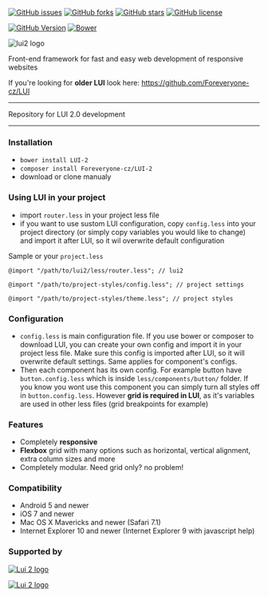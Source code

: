 [![GitHub issues](https://img.shields.io/github/issues/Foreveryone-cz/LUI-2.svg)](https://github.com/Foreveryone-cz/LUI-2/issues)
[![GitHub forks](https://img.shields.io/github/forks/Foreveryone-cz/LUI-2.svg)](https://github.com/Foreveryone-cz/LUI-2/network)
[![GitHub stars](https://img.shields.io/github/stars/Foreveryone-cz/LUI-2.svg)](https://github.com/Foreveryone-cz/LUI-2/stargazers)
[![GitHub license](https://img.shields.io/badge/license-MIT-blue.svg)](https://raw.githubusercontent.com/Foreveryone-cz/LUI-2/master/LICENSE)

[![GitHub Version](https://img.shields.io/badge/version-2.1.0-lightgrey.svg)](https://github.com/Foreveryone-cz/LUI-2/releases)
[![Bower](https://img.shields.io/bower/v/LUI-2.svg?maxAge=2592000)]()

![lui2 logo](http://less-ui.net/lui2_logo_medium.png)

Front-end framework for fast and easy web development of responsive websites

If you're looking for **older LUI** look here: https://github.com/Foreveryone-cz/LUI

---

Repository for LUI 2.0 development

---

### Installation
- `bower install LUI-2`
- `composer install Foreveryone-cz/LUI-2`
- download or clone manualy

### Using LUI in your project
- import `router.less` in your project less file
- if you want to use sustom LUI configuration, copy `config.less` into your project directory (or simply copy variables you would like to change) and import it after LUI, so it wil overwrite default configuration

Sample or your `project.less`
```
@import "/path/to/lui2/less/router.less"; // lui2

@import "/path/to/project-styles/config.less"; // project settings

@import "/path/to/project-styles/theme.less"; // project styles
```

### Configuration
- `config.less` is main configuration file. If you use bower or composer to download LUI, you can create your own config and import it in your project less file. Make sure this config is imported after LUI, so it will overwrite default settings. Same applies for component's configs.
- Then each component has its own config. For example button have `button.config.less` which is inside `less/components/button/` folder. If you know you wont use this component  you can simply turn all styles off in `button.config.less`. However **grid is required in LUI**, as it's variables are used in other less files (grid breakpoints for example)


### Features
- Completely **responsive**
- **Flexbox** grid with many options such as horizontal, vertical alignment, extra column sizes and more
- Completely modular. Need grid only? no problem!

### Compatibility
- Android 5 and newer
- iOS 7 and newer
- Mac OS X Mavericks and newer (Safari 7.1)
- Internet Explorer 10 and newer (Internet Explorer 9 with javascript help)

### Supported by

[![Lui 2 logo](http://less-ui.net/browserstack_logo.png)](//browserstack.com)

[![Lui 2 logo](http://less-ui.net/foreveryone_logo.png)](//foreveryone.cz)
